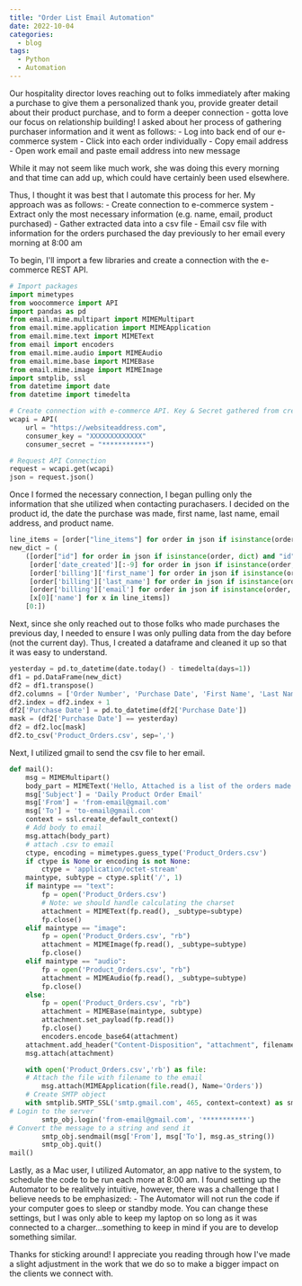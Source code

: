 ```yaml
---
title: "Order List Email Automation"
date: 2022-10-04
categories:
  - blog
tags:
  - Python
  - Automation
---
```


Our hospitality director loves reaching out to folks immediately after making a purchase to give them a personalized thank you, provide greater detail about their product purchase, and to form a deeper connection - gotta love our focus on relationship building! I asked about her process of gathering purchaser information and it went as follows:
    - Log into back end of our e-commerce system
    - Click into each order individually
    - Copy email address
    - Open work email and paste email address into new message

While it may not seem like much work, she was doing this every morning and that time can add up, which could have certainly been used elsewhere. 

Thus, I thought it was best that I automate this process for her. My approach was as follows:
    - Create connection to e-commerce system
    - Extract only the most necessary information (e.g. name, email, product purchased)
    - Gather extracted data into a csv file
    - Email csv file with information for the orders purchased the day previously to her email every morning at 8:00 am

To begin, I'll import a few libraries and create a connection with the e-commerce REST API.
```python
# Import packages
import mimetypes
from woocommerce import API
import pandas as pd
from email.mime.multipart import MIMEMultipart
from email.mime.application import MIMEApplication
from email.mime.text import MIMEText
from email import encoders
from email.mime.audio import MIMEAudio
from email.mime.base import MIMEBase
from email.mime.image import MIMEImage
import smtplib, ssl
from datetime import date
from datetime import timedelta

# Create connection with e-commerce API. Key & Secret gathered from created REST API created in e-commerce back end. 
wcapi = API(
    url = "https://websiteaddress.com",
    consumer_key = "XXXXXXXXXXXXX"
    consumer_secret = "***********")

# Request API Connection
request = wcapi.get(wcapi)
json = request.json()
```

Once I formed the necessary connection, I began pulling only the information that she utilized when contacting purachasers. I decided on the product id, the date the purchase was made, first name, last name, email address, and product name.
```python
line_items = [order["line_items"] for order in json if isinstance(order, dict) and "line_items" in order]
new_dict = (
    ([order["id"] for order in json if isinstance(order, dict) and "id" in order],
     [order['date_created'][:-9] for order in json if isinstance(order, dict) and 'date_created' in order],
     [order['billing']['first_name'] for order in json if isinstance(order, dict) and 'billing' in order],
     [order['billing']['last_name'] for order in json if isinstance(order, dict) and 'billing' in order],
     [order['billing']['email'] for order in json if isinstance(order, dict) and 'billing' in order],
     [x[0]['name'] for x in line_items])
    [0:])
```

Next, since she only reached out to those folks who made purchases the previous day, I needed to ensure I was only pulling data from the day before (not the current day). Thus, I created a dataframe and cleaned it up so that it was easy to understand.  
```python
yesterday = pd.to_datetime(date.today() - timedelta(days=1))
df1 = pd.DataFrame(new_dict)
df2 = df1.transpose()
df2.columns = ['Order Number', 'Purchase Date', 'First Name', 'Last Name', 'Email', 'Course Name']
df2.index = df2.index + 1
df2['Purchase Date'] = pd.to_datetime(df2['Purchase Date'])
mask = (df2['Purchase Date'] == yesterday)
df2 = df2.loc[mask]
df2.to_csv('Product_Orders.csv', sep=',')
```

Next, I utilized gmail to send the csv file to her email. 
```python
def mail():
    msg = MIMEMultipart()
    body_part = MIMEText('Hello, Attached is a list of the orders made yesterday.', 'plain')
    msg['Subject'] = 'Daily Product Order Email'
    msg['From'] = 'from-email@gmail.com'
    msg['To'] = 'to-email@gmail.com'
    context = ssl.create_default_context()
    # Add body to email
    msg.attach(body_part)
    # attach .csv to email
    ctype, encoding = mimetypes.guess_type('Product_Orders.csv')
    if ctype is None or encoding is not None:
        ctype = 'application/octet-stream'
    maintype, subtype = ctype.split('/', 1)
    if maintype == "text":
        fp = open('Product_Orders.csv')
        # Note: we should handle calculating the charset
        attachment = MIMEText(fp.read(), _subtype=subtype)
        fp.close()
    elif maintype == "image":
        fp = open('Product_Orders.csv', "rb")
        attachment = MIMEImage(fp.read(), _subtype=subtype)
        fp.close()
    elif maintype == "audio":
        fp = open('Product_Orders.csv', "rb")
        attachment = MIMEAudio(fp.read(), _subtype=subtype)
        fp.close()
    else:
        fp = open('Product_Orders.csv', "rb")
        attachment = MIMEBase(maintype, subtype)
        attachment.set_payload(fp.read())
        fp.close()
        encoders.encode_base64(attachment)
    attachment.add_header("Content-Disposition", "attachment", filename='Product_Orders.csv')
    msg.attach(attachment)

    with open('Product_Orders.csv','rb') as file:
    # Attach the file with filename to the email
        msg.attach(MIMEApplication(file.read(), Name='Orders'))
    # Create SMTP object
    with smtplib.SMTP_SSL('smtp.gmail.com', 465, context=context) as smtp_obj:
# Login to the server
        smtp_obj.login('from-email@gmail.com', '***********')
# Convert the message to a string and send it
        smtp_obj.sendmail(msg['From'], msg['To'], msg.as_string())
        smtp_obj.quit()
mail()
```
Lastly, as a Mac user, I utilized Automator, an app native to the system, to schedule the code to be run each more at 8:00 am. I found setting up the Automator to be realitvely intuitive, however, there was a challenge that I believe needs to be emphasized:
    - The Automator will not run the code if your computer goes to sleep or standby mode. 
You can change these settings, but I was only able to keep my laptop on so long as it was connected to a charger...something to keep in mind if you are to develop something similar. 

Thanks for sticking around! I appreciate you reading through how I've made a slight adjustment in the work that we do so to make a bigger impact on the clients we connect with. 

